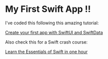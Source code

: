 # My First Swift App !!

I've coded this following this amazing tutorial:

[Create your first app with SwiftUI and SwiftData](https://www.youtube.com/watch?v=n4SCMC25BxY)

Also check this for a Swift crash course:

[Learn the Essentials of Swift in one hour](https://www.youtube.com/watch?v=n5X_V81OYnQ)
